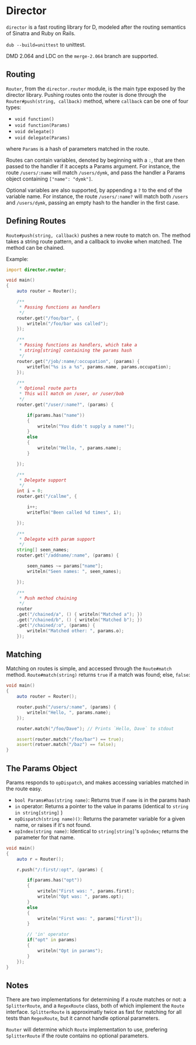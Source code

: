 Director
========

`director` is a fast routing library for D, modeled after the routing
semantics of Sinatra and Ruby on Rails.

`dub --build=unittest` to unittest.

DMD 2.064 and LDC on the `merge-2.064` branch are supported.

Routing
-------

`Router`, from the `director.router` module, is the main type exposed
by the director library. Pushing routes onto the router is done
through the `Router#push(string, callback)` method, where `callback` can be one of four types:

 - `void function()`
 - `void function(Params)`
 - `void delegate()`
 - `void delegate(Params)`

where `Params` is a hash of parameters matched in the route.

Routes can contain variables, denoted by beginning with a `:`, that
are then passed to the handler if it accepts a Params argument.
For instance, the route `/users/:name` will match `/users/dymk`, and
pass the handler a Params object containing `["name": "dymk"]`.

Optional variables are also supported, by appending a `?` to the end
of the variable name. For instance, the route `/users/:name?` will match both
`/users` and `/users/dymk`, passing an empty hash to the handler in the first case.

Defining Routes
---------------

`Route#push(string, callback)` pushes a new route to match on. The method takes a
string route pattern, and a callback to invoke when matched. The
method can be chained.

Example:

```d
import director.router;

void main()
{
	auto router = Router();

	/**
	 * Passing functions as handlers
	 */
	router.get("/foo/bar", {
		writeln("/foo/bar was called");
	});

	/**
	 * Passing functions as handlers, which take a
	 * string[string] containing the params hash
	 */
	router.get("/job/:name/:occupation", (params) {
		writefln("%s is a %s", params.name, params.occupation);
	});

	/**
	 * Optional route parts
	 * This will match on /user, or /user/bob
	 */
	router.get("/user/:name?", (params) {

		if(params.has("name"))
		{
			writeln("You didn't supply a name!");
		}
		else
		{
			writeln("Hello, ", params.name);
		}

	});

	/**
	 * Delegate support
	 */
	int i = 0;
	router.get("/callme", {

		i++;
		writefln("Been called %d times", i);

	});

	/**
	 * Delegate with param support
	 */
	string[] seen_names;
	router.get("/addname/:name", (params) {

		seen_names ~= params["name"];
		writeln("Seen names: ", seen_names);

	});

	/**
	 * Push method chaining
	 */
	router
	.get("/chained/a", () { writeln("Matched a"); })
	.get("/chained/b", () { writeln("Matched b"); })
	.get("/chained/:o", (params) {
		writeln("Matched other: ", params.o);
	});
```


Matching
--------

Matching on routes is simple, and accessed through the `Route#match`
method. `Route#match(string)` returns `true` if a match was found; else, `false`:

```d
void main()
{
	auto router = Router();

	router.push("/users/:name", (params) {
		writeln("Hello, ", params.name);
	});

	router.match("/foo/Dave"); // Prints `Hello, Dave` to stdout

	assert(router.match("/foo/bar") == true);
	assert(rotuer.match("/baz") == false);
}
```

The Params Object
-----------------

Params responds to `opDispatch`, and makes accessing variables matched
in the route easy.

 - `bool Params#has(string name)`: Returns true if `name` is in the params hash
 - `in` operator: Returns a pointer to the value in params (identical to `string in string[string]` )
 - `opDispatch(string name)()`: Returns the parameter variable for a given name, or raises if it's not found.
 - `opIndex(string name)`: Identical to `string[string]`'s `opIndex`; returns the parameter for that name.

```d
void main()
{
	auto r = Router();

	r.push("/:first/:opt", (params) {

		if(params.has("opt"))
		{
			writeln("First was: ", params.first);
			writeln("Opt was: ", params.opt);
		}
		else
		{
			writeln("First was: ", params["first"]);
		}

		// 'in' operator
		if("opt" in params)
		{
			writeln("Opt in params");
		}
	});
}
```

Notes
-----

There are two implementations for determining if a route matches or not:
a `SplitterRoute`, and a `RegexRoute` class, both of which implement
the `Route` interface. `SplitterRoute` is approximatly twice as fast
for matching for all tests than `RegexRoute`, but it cannot handle
optional parameters.

`Router` will determine which `Route` implementation to use, prefering
`SplitterRoute` if the route contains no optional parameters.

